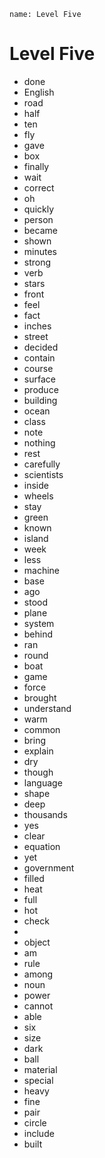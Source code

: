```ngMeta
name: Level Five
```

# Level Five
- done
- English
- road
- half
- ten
- fly
- gave
- box
- finally
- wait
- correct
- oh
- quickly
- person
- became
- shown
- minutes
- strong
- verb
- stars
- front
- feel
- fact
- inches
- street
- decided
- contain
- course
- surface
- produce
- building
- ocean
- class
- note
- nothing
- rest
- carefully
- scientists
- inside
- wheels
- stay
- green
- known
- island
- week
- less
- machine
- base
- ago
- stood
- plane
- system
- behind
- ran
- round
- boat
- game
- force
- brought
- understand
- warm
- common
- bring
- explain
- dry
- though
- language
- shape
- deep
- thousands
- yes
- clear
- equation
- yet
- government
- filled
- heat
- full
- hot
- check
- 
- object
- am
- rule
- among
- noun
- power
- cannot
- able
- six
- size
- dark
- ball
- material
- special
- heavy
- fine
- pair
- circle
- include
- built